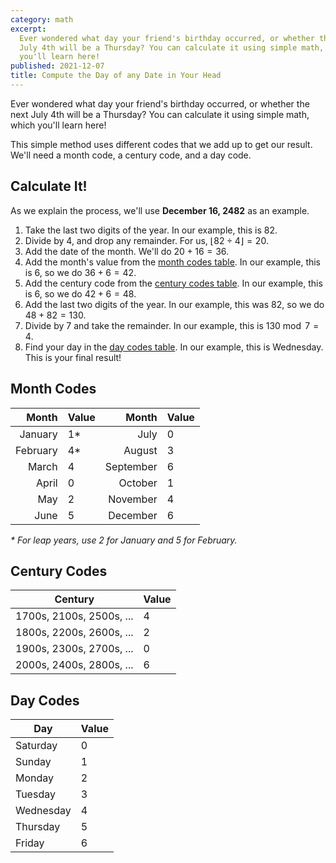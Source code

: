 ```yaml
---
category: math
excerpt:
  Ever wondered what day your friend's birthday occurred, or whether the next
  July 4th will be a Thursday? You can calculate it using simple math, which
  you'll learn here!
published: 2021-12-07
title: Compute the Day of any Date in Your Head
---
```


Ever wondered what day your friend's birthday occurred, or whether the next July
4th will be a Thursday? You can calculate it using simple math, which you'll
learn here!

This simple method uses different codes that we add up to get our result. We'll
need a month code, a century code, and a day code.

## Calculate It!

As we explain the process, we'll use **December 16, 2482** as an example.

1. Take the last two digits of the year. In our example, this is $82$.
2. Divide by 4, and drop any remainder. For us,
   $\lfloor 82 \div 4 \rfloor = 20$.
3. Add the date of the month. We'll do $20 + 16 = 36$.
4. Add the month's value from the [month codes table](#month-codes). In our
   example, this is $6$, so we do $36 + 6 = 42$.
5. Add the century code from the [century codes table](#century-codes). In our
   example, this is $6$, so we do $42 + 6 = 48$.
6. Add the last two digits of the year. In our example, this was $82$, so we do
   $48 + 82 = 130$.
7. Divide by 7 and take the remainder. In our example, this is
   $130 \bmod 7 = 4$.
8. Find your day in the [day codes table](#day-codes). In our example, this is
   Wednesday. This is your final result!

## Month Codes

|    Month | Value |     Month | Value |
| -------: | :---- | --------: | :---- |
|  January | 1\*   |      July | 0     |
| February | 4\*   |    August | 3     |
|    March | 4     | September | 6     |
|    April | 0     |   October | 1     |
|      May | 2     |  November | 4     |
|     June | 5     |  December | 6     |

_\* For leap years, use 2 for January and 5 for February._

## Century Codes

| Century                  | Value |
| ------------------------ | ----- |
| 1700s, 2100s, 2500s, ... | 4     |
| 1800s, 2200s, 2600s, ... | 2     |
| 1900s, 2300s, 2700s, ... | 0     |
| 2000s, 2400s, 2800s, ... | 6     |

## Day Codes

| Day       | Value |
| --------- | ----- |
| Saturday  | 0     |
| Sunday    | 1     |
| Monday    | 2     |
| Tuesday   | 3     |
| Wednesday | 4     |
| Thursday  | 5     |
| Friday    | 6     |
